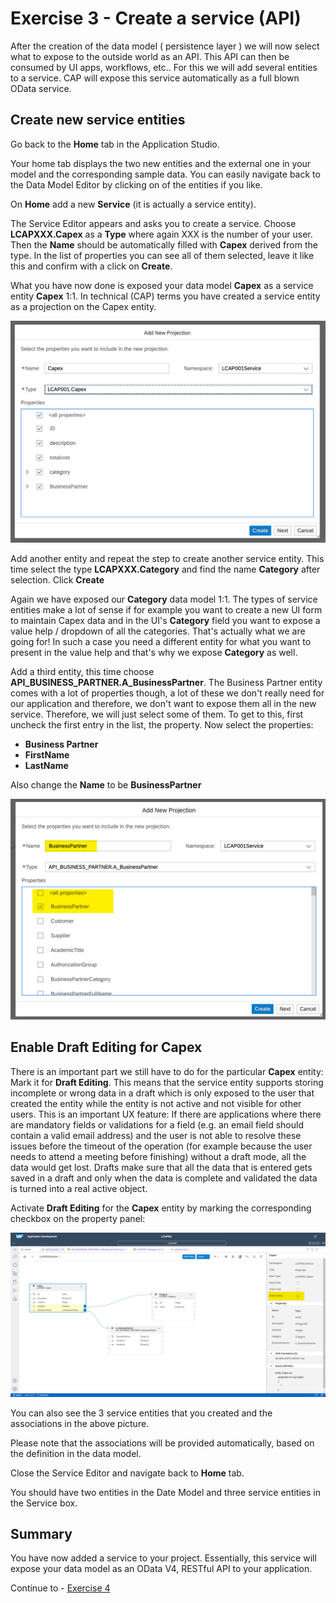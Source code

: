 # Exercise 3 - Create a service (API)

After the creation of the data model ( persistence layer ) we will now select what to expose to the outside world as an API. This API can then be consumed by UI apps, workflows, etc.. For this we will add several entities to a service. CAP will expose this service automatically as a full blown OData service.

## Create new service entities

Go back to the **Home** tab in the Application Studio.

Your home tab displays the two new entities and the external one in your model and the corresponding sample data. You can easily navigate back to the Data Model Editor by clicking on of the entities if you like.

On **Home** add a new **Service** (it is actually a service entity).

The Service Editor appears and asks you to create a service. Choose  **LCAPXXX.Capex** as a **Type** where again XXX is the number of your user. Then the **Name** should be automatically filled with **Capex** derived from the type. In the list of properties you can see all of them selected, leave it like this and confirm with a click on **Create**.

What you have now done is exposed your data model **Capex** as a service entity **Capex** 1:1. In technical (CAP) terms you have created a service entity as a projection on the Capex entity.

![](/exercises/ex3/images/LCAP_32.png)


Add another entity and repeat the step to create another service entity. This time select the type **LCAPXXX.Category** and find the name **Category** after selection. Click **Create**

Again we have exposed our **Category** data model 1:1. The types of service entities make a lot of sense if for example you want to create a new UI form to maintain Capex data and in the UI's **Category** field you want to expose a value help / dropdown of all the categories. That's actually what we are going for! In such a case you need a different entity for what you want to present in the value help and that's why we expose **Category** as well.

Add a third entity, this time choose **API_BUSINESS_PARTNER.A_BusinessPartner**. The Business Partner entity comes with a lot of properties though, a lot of these we don't really need for our application and therefore, we don't want to expose them all in the new service. Therefore, we will just select some of them. To get to this, first uncheck the first entry in the list, the **<all properties>** property. Now select the properties:
- **Business Partner**
- **FirstName**
- **LastName**

Also change the **Name** to be **BusinessPartner**

![](/exercises/ex3/images/LCAP_33.png)

## Enable Draft Editing for Capex

There is an important part we still have to do for the particular **Capex** entity: Mark it for **Draft Editing**. This means that the service entity supports storing incomplete or wrong data in a draft which is only exposed to the user that created the entity while the entity is not active and not visible for other users. This is an important UX feature: If there are applications where there are mandatory fields or validations for a field (e.g. an email field should contain a valid email address) and the user is not able to resolve these issues before the timeout of the operation (for example because the user needs to attend a meeting before finishing) without a draft mode, all the data would get lost. Drafts make sure that all the data that is entered gets saved in a draft and only when the data is complete and validated the data is turned into a real active object. 

Activate **Draft Editing** for the **Capex** entity by marking the corresponding checkbox on the property panel:

![](/exercises/ex3/images/LCAP_34.png)

You can also see the 3 service entities that you created and the associations in the above picture.

Please note that the associations will be provided automatically, based on the definition in the data model.

Close the Service Editor and navigate back to **Home** tab.

You should have two entities in the Date Model and three service entities in the Service box.

## Summary
You have now added a service to your project. Essentially, this service will expose your data model as an OData V4, RESTful API to your application.

Continue to - [Exercise 4](../ex4/README.md)
